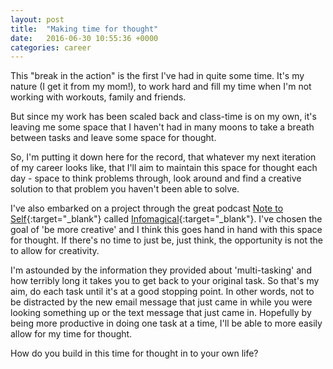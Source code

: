 ```yaml
---
layout: post
title:  "Making time for thought"
date:   2016-06-30 10:55:36 +0000
categories: career
---
```

This "break in the action" is the first I've had in quite some time. It's my nature (I get it from my mom!), to work hard and fill my time when I'm not working with workouts, family and friends.

But since my work has been scaled back and class-time is on my own, it's leaving me some space that I haven't had in many moons to take a breath between tasks and leave some space for thought.

So, I'm putting it down here for the record, that whatever my next iteration of my career looks like, that I'll aim to maintain this space for thought each day - space to think problems through, look around and find a creative solution to that problem you haven't been able to solve.

I've also embarked on a project through the great podcast [Note to Self](http://www.wnyc.org/shows/notetoself){:target="_blank"} called [Infomagical](http://project.wnyc.org/infomagical){:target="_blank"}. I've chosen the goal of 'be more creative' and I think this goes hand in hand with this space for thought. If there's no time to just be, just think, the opportunity is not the to allow for creativity.

I'm astounded by the information they provided about 'multi-tasking' and how terribly long it takes you to get back to your original task.  So that's my aim, do each task until it's at a good stopping point. In other words, not to be distracted by the new email message that just came in while you were looking something up or the text message that just came in. Hopefully by being more productive in doing one task at a time, I'll be able to more easily allow for my time for thought.

How do you build in this time for thought in to your own life?













